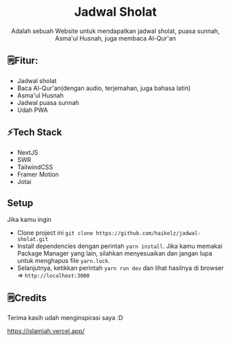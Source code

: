 <div align="center">
  <h1>Jadwal Sholat</h1> 
  <p>Adalah sebuah Website untuk mendapatkan jadwal sholat, puasa sunnah, Asma'ul Husnah, juga membaca Al-Qur'an</p>
</div>

## 🗒Fitur:

- Jadwal sholat
- Baca Al-Qur'an(dengan audio, terjemahan, juga bahasa latin)
- Asma'ul Husnah
- Jadwal puasa sunnah
- Udah PWA

## ⚡Tech Stack

- NextJS
- SWR
- TailwindCSS
- Framer Motion
- Jotai

## Setup

Jika kamu ingin

- Clone project ini `git clone https://github.com/haikelz/jadwal-sholat.git`
- Install dependencies dengan perintah `yarn install`. Jika kamu memakai Package Manager yang lain, silahkan menyesuaikan dan jangan lupa untuk menghapus file `yarn.lock`.
- Selanjutnya, ketikkan perintah `yarn run dev` dan lihat hasilnya di browser => `http://localhost:3000`

## 🗒️Credits

Terima kasih udah menginspirasi saya :D

https://islamiah.vercel.app/
